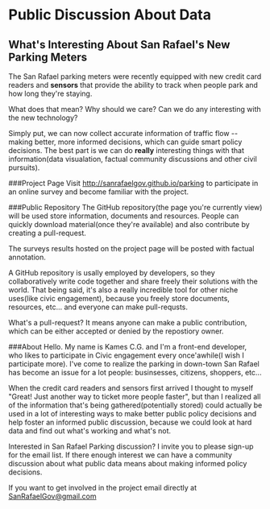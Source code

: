 Public Discussion About Data
=======
What's Interesting About San Rafael's New Parking Meters
--------------------------------------------------------

The San Rafael parking meters were recently equipped with new credit card readers and **sensors** that provide the ability to track when people park and how long they're staying. 

What does that mean? Why should we care? Can we do any interesting with the new technology?

Simply put, we can now collect accurate information of traffic flow -- making better, more informed decisions, which can guide smart policy decisions. The best part is we can do **really** interesting things with that information(data visualation, factual community discussions and other civil pursuits).  



###Project Page
Visit http://sanrafaelgov.github.io/parking to participate in an online survey and become familiar with the project.


###Public Repository
The GitHub repository(the page you're currently view) will be used store information, documents and resources. People can quickly download material(once they're available) and also contribute by creating a pull-request.

The surveys results hosted on the project page will be posted with factual annotation.

A GitHub repository is usally employed by developers, so they collaboratively write code together and share freely their solutions with the world. That being said, it's also a really incredible tool for other niche uses(like civic engagement), because you freely store documents, resources, etc... and everyone can make pull-requsts. 

What's a pull-request? It means anyone can make a public contribution, which can be either accepted or denied by the repostiory owner.

###About
Hello. My name is Kames C.G. and I'm a front-end developer, who likes to participate in Civic engagement every once'awhile(I wish I participate more). I've come to realize the parking in down-town San Rafael has become an issue for a lot people: businsesses, citizens, shoppers, etc...

When the credit card readers and sensors first arrived I thought to myself "Great! Just another way to ticket more people faster", but than I realized all of the information that's being gathered(potentially stored) could actually be used in a lot of interesting ways to make better public policy decisions and help foster an informed public discussion, because we could look at hard data and find out what's working and what's not.

Interested in San Rafael Parking discussion? I invite you to please sign-up for the email list. If there enough interest we can have a community discussion about what public data means about making informed policy decisions. 

If you want to get involved in the project email directly at SanRafaelGov@gmail.com
